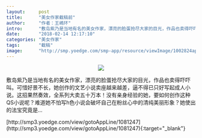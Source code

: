 ```yaml
---
layout:     post
title:      "美女作家截稿前"
author:     "作者：王嶋环"
intro:      "敷岛紫乃是当地有名的美女作家，漂亮的脸蛋抢尽大家的目光，作品也卖得吓吓叫。可惜好景不长，她创作的文艺小说卖座越来越差，逼不得已只好写起成人小说。这招果然奏效，全系列大卖五十万本！没有亲身经验的她，要如何创作这种QS小说呢？难道她不怕写h色小说会破坏自己在粉丝心中的清纯美丽形象？她使出的法宝究竟是…"
date:       "2018-02-14 12:17:10"
categories: "美女作家"
tags:       "截稿"
image:      "http://smp.yoedge.com/smp-app/resource/viewImage/1002824appline.png"
---
```

<div style="text-align: center">
<p><img src="http://smp.yoedge.com/smp-app/resource/viewImage/1002824appline.png"/></p>
</div>
<p class="post-meta">
<span>敷岛紫乃是当地有名的美女作家，漂亮的脸蛋抢尽大家的目光，作品也卖得吓吓叫。可惜好景不长，她创作的文艺小说卖座越来越差，逼不得已只好写起成人小说。这招果然奏效，全系列大卖五十万本！没有亲身经验的她，要如何创作这种QS小说呢？难道她不怕写h色小说会破坏自己在粉丝心中的清纯美丽形象？她使出的法宝究竟是…</span>
</p>
[http://smp3.yoedge.com/view/gotoAppLine/1081247](http://smp3.yoedge.com/view/gotoAppLine/1081247){:target="_blank"}


